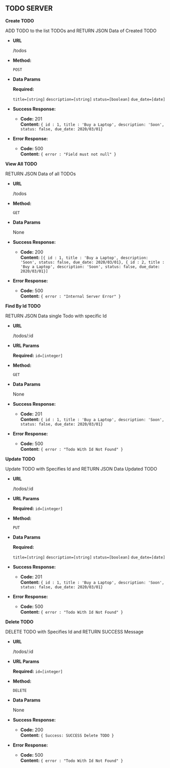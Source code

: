 **TODO SERVER**
----

**Create TODO**
  
  ADD TODO to the list TODOs and RETURN JSON Data of Created TODO

* **URL**

  /todos

* **Method:**

  `POST`
   
* **Data Params**

    **Required:**
 
   `title=[string]`
   `description=[string]`
   `status=[boolean]`
   `due_date=[date]`
   

* **Success Response:**

  * **Code:** 201 <br />
    **Content:** `{ id : 1, title : 'Buy a Laptop', description: 'Soon', status: false, due_date: 2020/03/01}`
 
* **Error Response:**

  * **Code:** 500  <br />
    **Content:** `{ error : "Field must not null" }`


**View All TODO**

  RETURN JSON Data of all TODOs

* **URL**

  /todos

* **Method:**

  `GET`

* **Data Params**

  None

* **Success Response:**

  * **Code:** 200 <br />
    **Content:** `[{ id : 1, title : 'Buy a Laptop', description: 'Soon', status: false, due_date: 2020/03/01}, { id : 2, title : 'Buy a Laptop', description: 'Soon', status: false, due_date: 2020/03/01}]`
 
* **Error Response:**

  * **Code:** 500  <br />
    **Content:** `{ error : "Internal Server Error" }`

**Find By Id TODO**

  RETURN JSON Data single Todo with specific Id

* **URL**

  /todos/:id

* **URL Params**

    **Required:**
   `id=[integer]`

* **Method:**

  `GET`
   
* **Data Params**

  None

* **Success Response:**

  * **Code:** 201 <br />
    **Content:** `{ id : 1, title : 'Buy a Laptop', description: 'Soon', status: false, due_date: 2020/03/01}`
 
* **Error Response:**

  * **Code:** 500  <br />
    **Content:** `{ error : "Todo With Id Not Found" }`

**Update TODO**

  Update TODO with Specifies Id and RETURN JSON Data Updated TODO

* **URL**

  /todos/:id

* **URL Params**

    **Required:**
   `id=[integer]`

* **Method:**

  `PUT`
   
* **Data Params**

    **Required:**
 
   `title=[string]`
   `description=[string]`
   `status=[boolean]`
   `due_date=[date]`
   

* **Success Response:**

  * **Code:** 201 <br />
    **Content:** `{ id : 1, title : 'Buy a Laptop', description: 'Soon', status: false, due_date: 2020/03/01}`
 
* **Error Response:**

  * **Code:** 500  <br />
    **Content:** `{ error : "Todo With Id Not Found" }`

**Delete TODO**

  DELETE TODO with Specifies Id and RETURN SUCCESS Message

* **URL**

  /todos/:id

* **URL Params**

    **Required:**
   `id=[integer]`

* **Method:**

  `DELETE`
   
* **Data Params**

  None

* **Success Response:**

  * **Code:** 200 <br />
    **Content:** `{ Success: SUCCESS Delete TODO }`
 
* **Error Response:**

  * **Code:** 500  <br />
    **Content:** `{ error : "Todo With Id Not Found" }`
